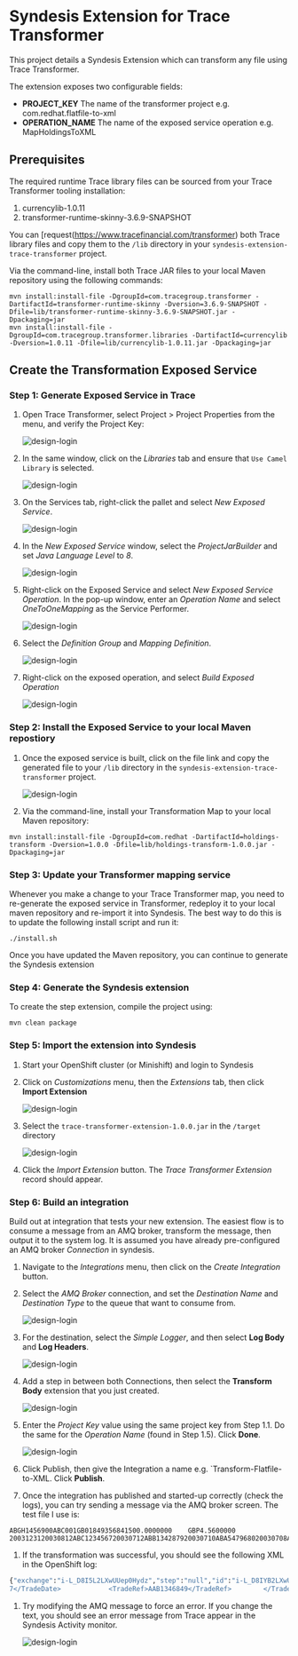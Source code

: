 # Syndesis Extension for Trace Transformer

This project details a Syndesis Extension which can transform any file using Trace Transformer.

The extension exposes two configurable fields:
- **PROJECT_KEY** The name of the transformer project e.g. com.redhat.flatfile-to-xml
- **OPERATION_NAME** The name of the exposed service operation e.g. MapHoldingsToXML

## Prerequisites

The required runtime Trace library files can be sourced from your Trace Transformer tooling installation:

1. currencylib-1.0.11
2. transformer-runtime-skinny-3.6.9-SNAPSHOT

You can [request(https://www.tracefinancial.com/transformer) both Trace library files and copy them to the `/lib` directory in your `syndesis-extension-trace-transformer` project.

Via the command-line, install both Trace JAR files to your local Maven repository using the following commands:

```
mvn install:install-file -DgroupId=com.tracegroup.transformer -DartifactId=transformer-runtime-skinny -Dversion=3.6.9-SNAPSHOT -Dfile=lib/transformer-runtime-skinny-3.6.9-SNAPSHOT.jar -Dpackaging=jar
mvn install:install-file -DgroupId=com.tracegroup.transformer.libraries -DartifactId=currencylib -Dversion=1.0.11 -Dfile=lib/currencylib-1.0.11.jar -Dpackaging=jar
```

## Create the Transformation Exposed Service

### Step 1: Generate Exposed Service in Trace

1. Open Trace Transformer, select Project > Project Properties from the menu, and verify the Project Key:

    ![design-login](img/1-1-project-properties.png "Project Properties")
    
1. In the same window, click on the *Libraries* tab and ensure that `Use Camel Library` is selected.

    ![design-login](img/1-2-camel-library.png "Use Camel Library")
    
1. On the Services tab, right-click the pallet and select *New Exposed Service*.

    ![design-login](img/1-3-new-exposed-service.png "New Exposed Service")
    
1. In the *New Exposed Service* window, select the *ProjectJarBuilder* and set *Java Language Level* to *8*.

    ![design-login](img/1-4-new-exposed-service.png "New Exposed Service")
    
1. Right-click on the Exposed Service and select *New Exposed Service Operation*.  In the pop-up window, enter an *Operation Name* and select *OneToOneMapping* as the Service Performer.

    ![design-login](img/1-5-new-exposed-operation.png "New Exposed Operation")

1. Select the *Definition Group* and *Mapping Definition*.  

    ![design-login](img/1-6-exposed-operation.png "New Exposed Operation")
    
1. Right-click on the exposed operation, and select *Build Exposed Operation*

    ![design-login](img/1-7-build-exposed-service.png "Build Exposed Operation")
    
    
### Step 2: Install the Exposed Service to your local Maven repostiory


1. Once the exposed service is built, click on the file link and copy the generated file to your `/lib` directory in the `syndesis-extension-trace-transformer` project.

    ![design-login](img/1-8-copy-exposed-service.png "Copy Exposed Service")

1. Via the command-line, install your Transformation Map to your local Maven repository:

```
mvn install:install-file -DgroupId=com.redhat -DartifactId=holdings-transform -Dversion=1.0.0 -Dfile=lib/holdings-transform-1.0.0.jar -Dpackaging=jar
```

### Step 3: Update your Transformer mapping service

Whenever you make a change to your Trace Transformer map, you need to re-generate the exposed service in Transformer, redeploy it to your local maven repository and re-import it into Syndesis.  The best way to do this is to update the following install script and run it:

```
./install.sh
```

Once you have updated the Maven repository, you can continue to generate the Syndesis extension


### Step 4: Generate the Syndesis extension

To create the step extension, compile the project using:

```
mvn clean package
```

### Step 5: Import the extension into Syndesis

1. Start your OpenShift cluster (or Minishift) and login to Syndesis

1. Click on *Customizations* menu, then the *Extensions* tab, then click **Import Extension**

    ![design-login](img/5-2-import-extension.png "Import Extension")
    
1. Select the `trace-transformer-extension-1.0.0.jar` in the `/target` directory

    ![design-login](img/5-3-select-extension.png "Select Extension")
    
1. Click the *Import Extension* button.  The *Trace Transformer Extension* record should appear.

### Step 6: Build an integration

Build out at integration that tests your new extension.  The easiest flow is to consume a message from an AMQ broker, transform the message, then output it to the system log. It is assumed you have already pre-configured an AMQ broker *Connection* in syndesis.

1. Navigate to the *Integrations* menu, then click on the *Create Integration* button.

1. Select the *AMQ Broker* connection, and set the *Destination Name* and *Destination Type* to the queue that want to consume from.

    ![design-login](img/6-2-setup-amq.png "Setup AMQ")
    
1. For the destination, select the *Simple Logger*, and then select **Log Body** and **Log Headers**.

    ![design-login](img/6-3-simple-logger.png "Simple Logger")
    
1. Add a step in between both Connections, then select the **Transform Body** extension that you just created.

    ![design-login](img/6-4-select-transform-body.png "Select Transform Body")

1.  Enter the *Project Key* value using the same project key from Step 1.1. Do the same for the *Operation Name* (found in Step 1.5).  Click **Done**.

    ![design-login](img/6-5-project-key.png "Select Project Key")

1. Click Publish, then give the Integration a name e.g. `Transform-Flatfile-to-XML.  Click **Publish**.

1. Once the integration has published and started-up correctly (check the logs), you can try sending a message via the AMQ broker screen.  The test file I use is:

```
ABGH1456900ABC001GB01849356841500.0000000    GBP4.5600000  2003123120030812ABC123456720030712ABB134287920030710ABA547968020030708ABA658748920030707AAB1346849
```

1.  If the transformation was successful, you should see the following XML in the OpenShift log:

```bash
{"exchange":"i-L_D8I5L2LXwUUep0Hydz","step":"null","id":"i-L_D8IYB2LXwUUep0Hyfz","message":"Exchange[ExchangePattern: InOnly, Headers: {breadcrumbId=i-L_D8I5L2LXwUUep0Hydz, JMSCorrelationID=null, JMSCorrelationIDAsBytes=null, JMSDeliveryMode=2, JMSDestination=queue://IncomingFlatFile, JMSExpiration=0, JMSMessageID=ID:broker-amq-1-hts64-40592-1551792493011-4:1:1:1:1, JMSPriority=0, JMSRedelivered=false, JMSReplyTo=null, JMSTimestamp=1551794254178, JMSType=null, JMSXGroupID=null, JMSXUserID=null, newOperationName=MapHoldingsToXMLmajor, operationName=MapHoldingsToXML, projectKey=com.redhat.holdings-transform, Syndesis.FLOW_ID=-L_D6lT2LjFFKh6ez2Eb, Syndesis.STEP_ID=-L_D6niSLjFFKh6ez2Eb, Syndesis.STEP_TRACKER_ID=i-L_D8IYB2LXwUUep0Hyfz, TraceTransformerMTypeConfig=MessageDefinitionGroups/Tutorial/Messages/Holding, TraceTransformerMTypeGroup=Tutorial, TraceTransformerMTypeKind=MSGD, TraceTransformerMTypeName=Holding, TraceTransformerOperationName=com.redhat.holdings-transform.MapHoldingsToXML}, BodyType: byte[], Body: <?xml version=\"1.0\"?><Holding xmlns=\"C:\\temp\\tutorial\\tutorial.xsd\" xmlns:xsi=\"http://www.w3.org/2001/XMLSchema-instance\">     <AccountRef>ABGH1456900</AccountRef>    <RespCode>ABC</RespCode>    <PortfolioRef>ABGH14/ABC</PortfolioRef>    <HoldingDetail>        <ISIN>GB0184935684</ISIN>        <Quantity>1500.0</Quantity>        <Currency>GBP</Currency>        <AvgeCost>4.56</AvgeCost>        <LastTrade>2003-12-31</LastTrade>        <TradeDetails>            <TradeDate>2003-08-12</TradeDate>            <TradeRef>ABC1234567</TradeRef>        </TradeDetails>        <TradeDetails>            <TradeDate>2003-07-12</TradeDate>            <TradeRef>ABB1342879</TradeRef>        </TradeDetails>        <TradeDetails>            <TradeDate>2003-07-10</TradeDate>            <TradeRef>ABA5479680</TradeRef>        </TradeDetails>        <TradeDetails>            <TradeDate>2003-07-08</TradeDate>            <TradeRef>ABA6587489</TradeRef>        </TradeDetails>        <TradeDetails>            <TradeDate>2003-07-0
7</TradeDate>            <TradeRef>AAB1346849</TradeRef>        </TradeDetails>    </HoldingDetail></Holding>]"}
```

1.  Try modifying the AMQ message to force an error.  If you change the text, you should see an error message from Trace appear in the Syndesis Activity monitor.

    ![design-login](img/6-9-activity-log.png "Activity Log")

